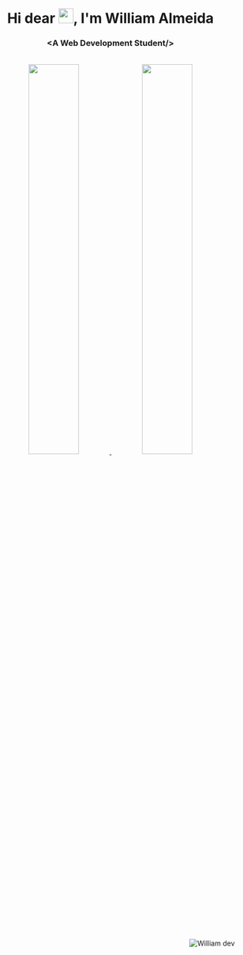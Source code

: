 <h1 align="center">Hi dear <img src="https://raw.githubusercontent.com/kaueMarques/kaueMarques/master/hi.gif" width="30px">, I'm William Almeida</h1>
<h3 align="center"> &lt;A Web Development Student/&gt;</h3>

<br/>
<!-- Githuibu stats-->
<div align="center">
  <a href="https://github.com/willliamdev?tab=repositories" target="_self">
    <img width="45%" src="https://github-readme-stats.vercel.app/api?username=willliamdev&show_icons=true&include_all_commits=true&count_private=true"/>
    <img width="45%" src="https://github-readme-stats.vercel.app/api/top-langs/?username=willliamdev&layout=compact&langs_count=7"/>
  </a>
</div>
  
<br/>
&nbsp; <img align="right" src="https://komarev.com/ghpvc/?username=willliamdev" alt="William dev" />
